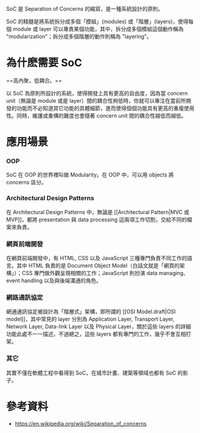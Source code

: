 SoC 是 Separation of Concerns 的縮寫，是一種系統設計的原則。

SoC 的精髓是將系統拆分成多個「模組」(modules) 或「階層」(layers)，使得每個 module 或 layer 可以專責某個功能，其中，拆分成多個模組這個動作稱為 "modularization"；拆分成多個階層的動作則稱為 "layering"。

# 為什麽需要 SoC

==高內聚，低耦合。==

以 SoC 為原則所設計的系統，使得開發上具有更高的自由度，因為當 concern unit（無論是 module 或是 layer）間的耦合性夠低時，你就可以專注在當前所開發的功能而不必知道其它功能的具體細節，進而使得個個功能具有更高的重複使用性。同時，維護或重構的難度也會隨著 concern unit 間的耦合性越低而越低。

# 應用場景

### OOP

SoC 在 OOP 的世界裡叫做 Modularity。在 OOP 中，可以用 objects 將 concerns 區分。

### Architectural Design Patterns

在 Architectural Design Patterns 中，無論是 [[Architectural Pattern|MVC 或 MVP]]，都將 presentation 與 data processing 這兩項工作切割，交給不同的檔案來負責。

### 網頁前端開發

在網頁前端開發中，有 HTML, CSS 以及 JavaScript 三種專門負責不同工作的語言。其中 HTML 負責的是 Document Object Model（白話文就是「網頁的架構」）；CSS 專門做外觀呈現相關的工作；JavaScript 則扮演 data managing、event handling 以及與後端溝通的角色。

### 網路通訊協定

網通通訊協定被設計為「階層式」架構，即所謂的 [[OSI Model.draft|OSI model]]，其中常見的 layer 分別為 Application Layer, Transport Layer, Network Layer, Data-link Layer 以及 Physical Layer，關於這些 layers 的詳細功能此處不一一描述，不過總之，這些 layers 都有專門的工作，幾乎不會互相打架。

### 其它

其實不僅在軟體工程中看得到 SoC，在城市計畫、建築等領域也都有 SoC 的影子。

# 參考資料

- <https://en.wikipedia.org/wiki/Separation_of_concerns>
